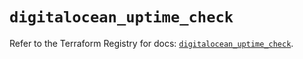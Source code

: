 # `digitalocean_uptime_check`

Refer to the Terraform Registry for docs: [`digitalocean_uptime_check`](https://registry.terraform.io/providers/digitalocean/digitalocean/2.66.0/docs/resources/uptime_check).
